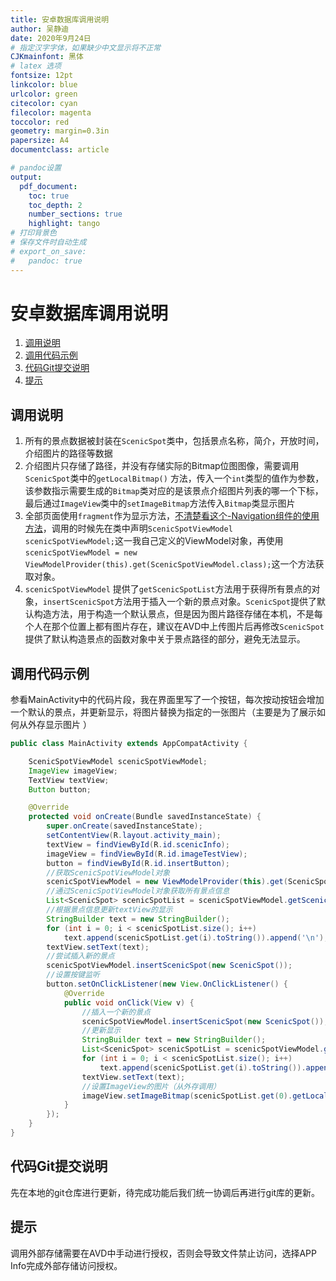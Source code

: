 ```yaml
---
title: 安卓数据库调用说明
author: 吴静迪
date: 2020年9月24日
# 指定汉字字体，如果缺少中文显示将不正常
CJKmainfont: 黑体
# latex 选项
fontsize: 12pt
linkcolor: blue
urlcolor: green
citecolor: cyan
filecolor: magenta
toccolor: red
geometry: margin=0.3in
papersize: A4
documentclass: article

# pandoc设置
output:
  pdf_document:
    toc: true
    toc_depth: 2
    number_sections: true
    highlight: tango
# 打印背景色
# 保存文件时自动生成
# export_on_save:
#   pandoc: true
---
```


# 安卓数据库调用说明

<!-- @import "[TOC]" {cmd="toc" depthFrom=2 depthTo=4 orderedList=true} -->

<!-- code_chunk_output -->

1. [调用说明](#调用说明)
2. [调用代码示例](#调用代码示例)
3. [代码Git提交说明](#代码git提交说明)
4. [提示](#提示)

<!-- /code_chunk_output -->

## 调用说明

1. 所有的景点数据被封装在`ScenicSpot`类中，包括景点名称，简介，开放时间，介绍图片的路径等数据
2. 介绍图片只存储了路径，并没有存储实际的Bitmap位图图像，需要调用`ScenicSpot`类中的`getLocalBitmap()` 方法，传入一个`int`类型的值作为参数，该参数指示需要生成的`Bitmap`类对应的是该景点介绍图片列表的哪一个下标，最后通过`ImageView`类中的`setImageBitmap`方法传入`Bitmap`类显示图片
3. 全部页面使用`fragment`作为显示方法，[不清楚看这个-Navigation组件的使用方法](https://www.bilibili.com/video/BV1w4411t7UQ?p=17)，调用的时候先在类中声明`ScenicSpotViewModel scenicSpotViewModel;`这一我自己定义的ViewModel对象，再使用`scenicSpotViewModel = new ViewModelProvider(this).get(ScenicSpotViewModel.class);`这一个方法获取对象。
4. `scenicSpotViewModel` 提供了`getScenicSpotList`方法用于获得所有景点的对象，`insertScenicSpot`方法用于插入一个新的景点对象。`ScenicSpot`提供了默认构造方法，用于构造一个默认景点，但是因为图片路径存储在本机，不是每个人在那个位置上都有图片存在，建议在AVD中上传图片后再修改`ScenicSpot`提供了默认构造景点的函数对象中关于景点路径的部分，避免无法显示。

## 调用代码示例

参看MainActivity中的代码片段，我在界面里写了一个按钮，每次按动按钮会增加一个默认的景点，并更新显示，将图片替换为指定的一张图片（主要是为了展示如何从外存显示图片 ）

```java
public class MainActivity extends AppCompatActivity {

    ScenicSpotViewModel scenicSpotViewModel;
    ImageView imageView;
    TextView textView;
    Button button;

    @Override
    protected void onCreate(Bundle savedInstanceState) {
        super.onCreate(savedInstanceState);
        setContentView(R.layout.activity_main);
        textView = findViewById(R.id.scenicInfo);
        imageView = findViewById(R.id.imageTestView);
        button = findViewById(R.id.insertButton);
        //获取ScenicSpotViewModel对象
        scenicSpotViewModel = new ViewModelProvider(this).get(ScenicSpotViewModel.class);
        //通过ScenicSpotViewModel对象获取所有景点信息
        List<ScenicSpot> scenicSpotList = scenicSpotViewModel.getScenicSpotList();
        //根据景点信息更新textView的显示
        StringBuilder text = new StringBuilder();
        for (int i = 0; i < scenicSpotList.size(); i++)
            text.append(scenicSpotList.get(i).toString()).append('\n');
        textView.setText(text);
        //尝试插入新的景点
        scenicSpotViewModel.insertScenicSpot(new ScenicSpot());
        //设置按键监听
        button.setOnClickListener(new View.OnClickListener() {
            @Override
            public void onClick(View v) {
                //插入一个新的景点
                scenicSpotViewModel.insertScenicSpot(new ScenicSpot());
                //更新显示
                StringBuilder text = new StringBuilder();
                List<ScenicSpot> scenicSpotList = scenicSpotViewModel.getScenicSpotList();
                for (int i = 0; i < scenicSpotList.size(); i++)
                    text.append(scenicSpotList.get(i).toString()).append('\n');
                textView.setText(text);
                //设置ImageView的图片（从外存调用）
                imageView.setImageBitmap(scenicSpotList.get(0).getLocalBitmap(0)); //设置Bitmap
            }
        });
    }
}
```

## 代码Git提交说明

先在本地的git仓库进行更新，待完成功能后我们统一协调后再进行git库的更新。

## 提示

调用外部存储需要在AVD中手动进行授权，否则会导致文件禁止访问，选择APP Info完成外部存储访问授权。
